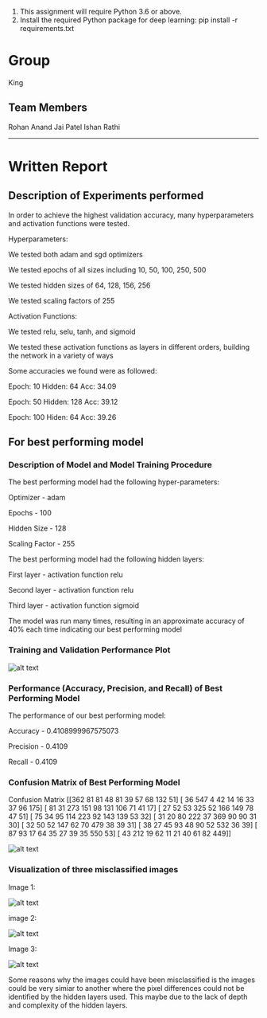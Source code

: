 1. This assignment will require Python 3.6 or above. 
2. Install the required Python package for deep learning:
    pip install -r requirements.txt

# Group
King

## Team Members
Rohan Anand
Jai Patel
Ishan Rathi
_________________________________________________________________________________
# Written Report

## Description of Experiments performed

In order to achieve the highest validation accuracy, many hyperparameters and activation functions were tested.

Hyperparameters:

We tested both adam and sgd optimizers

We tested epochs of all sizes including 10, 50, 100, 250, 500

We tested hidden sizes of 64, 128, 156, 256

We tested scaling factors of 255

Activation Functions:

We tested relu, selu, tanh, and sigmoid

We tested these activation functions as layers in different orders, building the network in a variety of ways

Some accuracies  we found were as followed:

Epoch: 10
Hidden: 64
Acc: 34.09

Epoch: 50
Hidden: 128
Acc: 39.12

Epoch: 100
Hiden: 64
Acc: 39.26


## For best performing model

### Description of Model and Model Training Procedure

The best performing model had the following hyper-parameters:

Optimizer - adam

Epochs - 100

Hidden Size - 128

Scaling Factor - 255

The best performing model had the following hidden layers:

First layer - activation function relu

Second layer - activation function relu

Third layer - activation function sigmoid


The model was run many times, resulting in an approximate accuracy of 40% each time indicating our best performing model

### Training and Validation Performance Plot

![alt text](https://github.com/ishan190425/Project3RCSMD/blob/main/AccuracyPlot.jpeg?raw=true)

### Performance (Accuracy, Precision, and Recall) of Best Performing Model

The performance of our best performing model:

Accuracy - 0.4108999967575073

Precision - 0.4109

Recall - 0.4109

### Confusion Matrix of Best Performing Model

Confusion Matrix
 [[362  81  81  48  81  39  57  68 132  51]
 [ 36 547   4  42  14  16  33  37  96 175]
 [ 81  31 273 151  98 131 106  71  41  17]
 [ 27  52  53 325  52 166 149  78  47  51]
 [ 75  34  95 114 223  92 143 139  53  32]
 [ 31  20  80 222  37 369  90  90  31  30]
 [ 32  50  52 147  62  70 479  38  39  31]
 [ 38  27  45  93  48  90  52 532  36  39]
 [ 87  93  17  64  35  27  39  35 550  53]
 [ 43 212  19  62  11  21  40  61  82 449]]

![alt text](https://github.com/ishan190425/Project3RCSMD/blob/main/ConfusionMatrix.jpeg?raw=true)

### Visualization of three misclassified images

Image 1:


![alt text](https://github.com/ishan190425/Project3RCSMD/blob/main/Misclassified1.jpeg?raw=true)

image 2:


![alt text](https://github.com/ishan190425/Project3RCSMD/blob/main/Misclassified2.jpeg?raw=true)

Image 3:


![alt text](https://github.com/ishan190425/Project3RCSMD/blob/main/Misclassified3.jpeg?raw=true)


Some reasons why the images could have been misclassified is the images could be very simiar to another where the pixel differences could not be identified by the hidden layers used. 
This maybe due to the lack of depth and complexity of the hidden layers.
